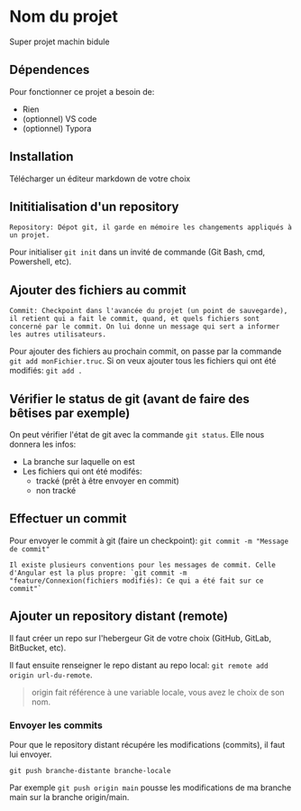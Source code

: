# Nom du projet

Super projet machin bidule

## Dépendences

Pour fonctionner ce projet a besoin de:

- Rien
- (optionnel) VS code
- (optionnel) Typora

## Installation

Télécharger un éditeur markdown de votre choix

## Inititialisation d'un repository

    Repository: Dépot git, il garde en mémoire les changements appliqués à un projet.

Pour initialiser `git init` dans un invité de commande (Git Bash, cmd, Powershell, etc).

## Ajouter des fichiers au commit

    Commit: Checkpoint dans l'avancée du projet (un point de sauvegarde), il retient qui a fait le commit, quand, et quels fichiers sont concerné par le commit. On lui donne un message qui sert a informer les autres utilisateurs.

Pour ajouter des fichiers au prochain commit, on passe par la commande `git add monFichier.truc`. Si on veux ajouter tous les fichiers qui ont été modifiés: `git add .`

## Vérifier le status de git (avant de faire des bêtises par exemple)

On peut vérifier l'état de git avec la commande `git status`.
Elle nous donnera les infos:

- La branche sur laquelle on est
- Les fichiers qui ont été modifés:
    - tracké (prêt à être envoyer en commit)
    - non tracké

## Effectuer un commit

Pour envoyer le commit à git (faire un checkpoint): `git commit -m "Message de commit"`

    Il existe plusieurs conventions pour les messages de commit. Celle d'Angular est la plus propre: `git commit -m "feature/Connexion(fichiers modifiés): Ce qui a été fait sur ce commit"`

## Ajouter un repository distant (remote)

Il faut créer un repo sur l'hebergeur Git de votre choix (GitHub, GitLab, BitBucket, etc).

Il faut ensuite renseigner le repo distant au repo local:
`git remote add origin url-du-remote`.

> origin fait référence à une variable locale, vous avez le choix de son nom.

### Envoyer les commits

Pour que le repository distant récupére les modifications (commits), il faut lui envoyer.

`git push branche-distante branche-locale`

Par exemple `git push origin main` pousse les modifications de ma branche main sur la branche origin/main.